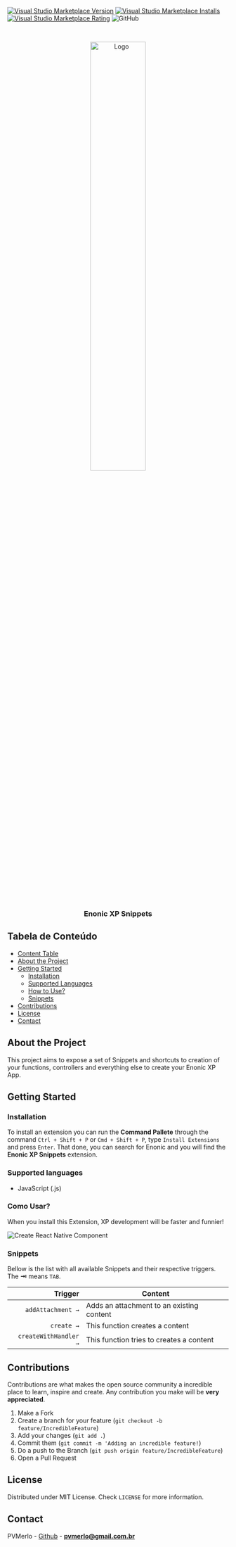 <!--
*** Obrigado por estar vendo o nosso README. Se você tiver alguma sugestão
*** que possa melhorá-lo ainda mais dê um fork no repositório e crie uma Pull
*** Request ou abra uma Issue com a tag "sugestão".
*** Obrigado novamente! Agora vamos rodar esse projeto incrível :D
-->

[![Visual Studio Marketplace Version](https://img.shields.io/visual-studio-marketplace/v/rocketseat.RocketseatReactNative.svg?label=Visual%20Studio%20Marketplace)](https://marketplace.visualstudio.com/items?itemName=rocketseat.RocketseatReactNative)
[![Visual Studio Marketplace Installs](https://img.shields.io/visual-studio-marketplace/i/rocketseat.RocketseatReactNative.svg)](https://marketplace.visualstudio.com/items?itemName=rocketseat.RocketseatReactNative)
[![Visual Studio Marketplace Rating](https://img.shields.io/visual-studio-marketplace/r/rocketseat.RocketseatReactNative.svg)](https://marketplace.visualstudio.com/items?itemName=rocketseat.RocketseatReactNative)
![GitHub](https://img.shields.io/github/license/rocketseat/rocketseat-vscode-react-native-snippets.svg)

<!-- PROJECT LOGO -->
<br />
<p align="center">
  <a href="https://enonic.com">
    <img width="50%" src="https://upload.wikimedia.org/wikipedia/commons/4/4b/Enonic-xp-logo.png" alt="Logo">
  </a>

  <h3 align="center">Enonic XP Snippets</h3>
</p>

<!-- TABLE OF CONTENTS -->

## Tabela de Conteúdo

- [Content Table](#content-table)
- [About the Project](#about-the-project)
- [Getting Started](#getting-started)
  - [Installation](#installation)
  - [Supported Languages](#supported-languages)
  - [How to Use?](#how-to-use)
  - [Snippets](#snippets)
- [Contributions](#contribution)
- [License](#license)
- [Contact](#contact)

<!-- ABOUT THE PROJECT -->

## About the Project

This project aims to expose a set of Snippets and shortcuts to creation of your functions, controllers and everything else to create your Enonic XP App.

## Getting Started

### Installation

To install an extension you can run the **Command Pallete** through the command `Ctrl + Shift + P` or `Cmd + Shift + P`, type `Install Extensions` and press `Enter`. That done, you can search for Enonic and you will find the **Enonic XP Snippets** extension.

### Supported languages

- JavaScript (.js)

### Como Usar?

When you install this Extension, XP development will be faster and funnier!

![Create React Native Component](https://raw.githubusercontent.com/Rocketseat/rocketseat-vscode-react-native-snippets/master/images/component.gif)

### Snippets

Bellow is the list with all available Snippets and their respective triggers. The **⇥** means `TAB`.

|                 Trigger | Content                                                                       |
| ----------------------: | ----------------------------------------------------------------------------- |
|       `addAttachment →` | Adds an attachment to an existing content                                     |
|              `create →` | This function creates a content                                               |
|   `createWithHandler →` | This function tries to creates a content                                      |

<!-- CONTRIBUTING -->

## Contributions

Contributions are what makes the open source community a incredible place to learn, inspire and create.
Any contribution you make will be **very appreciated**.

1. Make a Fork
2. Create a branch for your feature (`git checkout -b feature/IncredibleFeature`)
3. Add your changes (`git add .`)
4. Commit them (`git commit -m 'Adding an incredible feature!`)
5. Do a push to the Branch (`git push origin feature/IncredibleFeature`)
6. Open a Pull Request

<!-- LICENSE -->

## License

Distributed under MIT License. Check `LICENSE` for more information.

<!-- CONTACT -->

## Contact

PVMerlo - [Github](https://github.com/pvmerlo) - **pvmerlo@gmail.com.br**